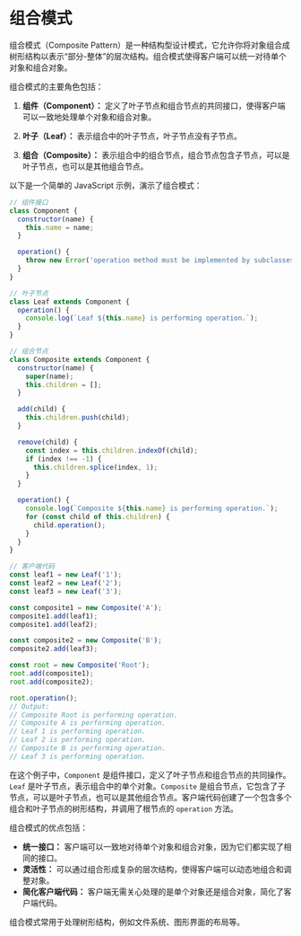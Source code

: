 # 组合模式

组合模式（Composite Pattern）是一种结构型设计模式，它允许你将对象组合成树形结构以表示“部分-整体”的层次结构。组合模式使得客户端可以统一对待单个对象和组合对象。

组合模式的主要角色包括：

1. **组件（Component）：** 定义了叶子节点和组合节点的共同接口，使得客户端可以一致地处理单个对象和组合对象。
  
2. **叶子（Leaf）：** 表示组合中的叶子节点，叶子节点没有子节点。
  
3. **组合（Composite）：** 表示组合中的组合节点，组合节点包含子节点，可以是叶子节点，也可以是其他组合节点。

以下是一个简单的 JavaScript 示例，演示了组合模式：

```javascript
// 组件接口
class Component {
  constructor(name) {
    this.name = name;
  }

  operation() {
    throw new Error('operation method must be implemented by subclasses.');
  }
}

// 叶子节点
class Leaf extends Component {
  operation() {
    console.log(`Leaf ${this.name} is performing operation.`);
  }
}

// 组合节点
class Composite extends Component {
  constructor(name) {
    super(name);
    this.children = [];
  }

  add(child) {
    this.children.push(child);
  }

  remove(child) {
    const index = this.children.indexOf(child);
    if (index !== -1) {
      this.children.splice(index, 1);
    }
  }

  operation() {
    console.log(`Composite ${this.name} is performing operation.`);
    for (const child of this.children) {
      child.operation();
    }
  }
}

// 客户端代码
const leaf1 = new Leaf('1');
const leaf2 = new Leaf('2');
const leaf3 = new Leaf('3');

const composite1 = new Composite('A');
composite1.add(leaf1);
composite1.add(leaf2);

const composite2 = new Composite('B');
composite2.add(leaf3);

const root = new Composite('Root');
root.add(composite1);
root.add(composite2);

root.operation();
// Output:
// Composite Root is performing operation.
// Composite A is performing operation.
// Leaf 1 is performing operation.
// Leaf 2 is performing operation.
// Composite B is performing operation.
// Leaf 3 is performing operation.
```

在这个例子中，`Component` 是组件接口，定义了叶子节点和组合节点的共同操作。`Leaf` 是叶子节点，表示组合中的单个对象。`Composite` 是组合节点，它包含了子节点，可以是叶子节点，也可以是其他组合节点。客户端代码创建了一个包含多个组合和叶子节点的树形结构，并调用了根节点的 `operation` 方法。

组合模式的优点包括：

- **统一接口：** 客户端可以一致地对待单个对象和组合对象，因为它们都实现了相同的接口。
- **灵活性：** 可以通过组合形成复杂的层次结构，使得客户端可以动态地组合和调整对象。
- **简化客户端代码：** 客户端无需关心处理的是单个对象还是组合对象，简化了客户端代码。

组合模式常用于处理树形结构，例如文件系统、图形界面的布局等。
